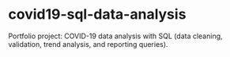 # covid19-sql-data-analysis
Portfolio project: COVID-19 data analysis with SQL (data cleaning, validation, trend analysis, and reporting queries).
